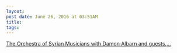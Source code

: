 ```yaml
---
layout:
post date: June 26, 2016 at 03:51AM
title:
tags:
---
```

[The Orchestra of Syrian Musicians with Damon Albarn and guests,...](http://damonalbarn.tumblr.com/post/146497992850) 
 
